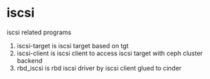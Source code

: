 # iscsi
iscsi related programs

1. iscsi-target is iscsi target based on tgt
2. iscsi-client is iscsi client to access iscsi target with ceph cluster backend
3. rbd_iscsi is rbd iscsi driver by iscsi client glued to cinder
